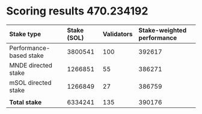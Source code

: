 # Scoring results 470.234192

| Stake type              | Stake (SOL) | Validators | Stake-weighted performance |
|:------------------------|:------------|:-----------|:---------------------------|
| Performance-based stake | 3800541     | 100        | 392617                     |
| MNDE directed stake     | 1266851     | 55         | 386271                     |
| mSOL directed stake     | 1266849     | 27         | 386759                     |
|                         |             |            |                            |
| **Total stake**         | 6334241     | 135        | 390176                     |
